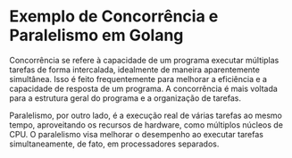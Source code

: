 # Exemplo de Concorrência e Paralelismo em Golang


Concorrência se refere à capacidade de um programa executar múltiplas tarefas de forma intercalada, idealmente de maneira aparentemente simultânea. Isso é feito frequentemente para melhorar a eficiência e a capacidade de resposta de um programa. A concorrência é mais voltada para a estrutura geral do programa e a organização de tarefas.
  
  
Paralelismo, por outro lado, é a execução real de várias tarefas ao mesmo tempo, aproveitando os recursos de hardware, como múltiplos núcleos de CPU. O paralelismo visa melhorar o desempenho ao executar tarefas simultaneamente, de fato, em processadores separados.
  
  
